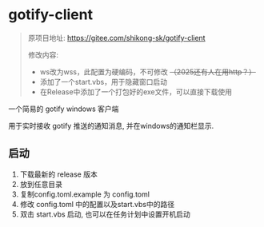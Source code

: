 # gotify-client

>原项目地址: https://gitee.com/shikong-sk/gotify-client
>
>修改内容:
>- ws改为wss，此配置为硬编码，不可修改 ~~（2025还有人在用http？）~~
>- 添加了一个start.vbs，用于隐藏窗口启动
>- 在Release中添加了一个打包好的exe文件，可以直接下载使用

一个简易的 gotify windows 客户端

用于实时接收 gotify 推送的通知消息, 并在windows的通知栏显示.

## 启动

1. 下载最新的 release 版本
2. 放到任意目录
3. 复制config.toml.example 为 config.toml
4. 修改 config.toml 中的配置以及start.vbs中的路径
5. 双击 start.vbs 启动, 也可以在任务计划中设置开机启动
